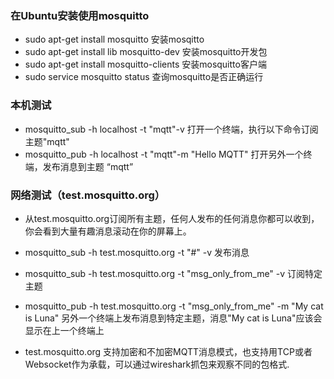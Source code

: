 ### 在Ubuntu安装使用mosquitto
- sudo apt-get install mosquitto   安装mosqitto
- sudo apt-get install lib mosquitto-dev  安装mosquitto开发包
- sudo apt-get install mosquitto-clients 安装mosquitto客户端
- sudo service mosquitto status  查询mosquitto是否正确运行
### 本机测试
- mosquitto_sub -h localhost -t "mqtt"-v  打开一个终端，执行以下命令订阅主题"mqtt"
- mosquitto_pub -h localhost -t "mqtt"-m "Hello MQTT"   打开另外一个终端，发布消息到主题 “mqtt”
### 网络测试（test.mosquitto.org）
- 从test.mosquitto.org订阅所有主题，任何人发布的任何消息你都可以收到，你会看到大量有趣消息滚动在你的屏幕上。
- mosquitto_sub -h test.mosquitto.org -t "#" -v  发布消息
- mosquitto_sub -h test.mosquitto.org -t "msg_only_from_me" -v  订阅特定主题
- mosquitto_pub -h test.mosquitto.org -t "msg_only_from_me" -m "My cat is Luna" 另外一个终端上发布消息到特定主题，消息"My cat is Luna"应该会显示在上一个终端上




- test.mosquitto.org 支持加密和不加密MQTT消息模式，也支持用TCP或者Websocket作为承载，可以通过wireshark抓包来观察不同的包格式.
